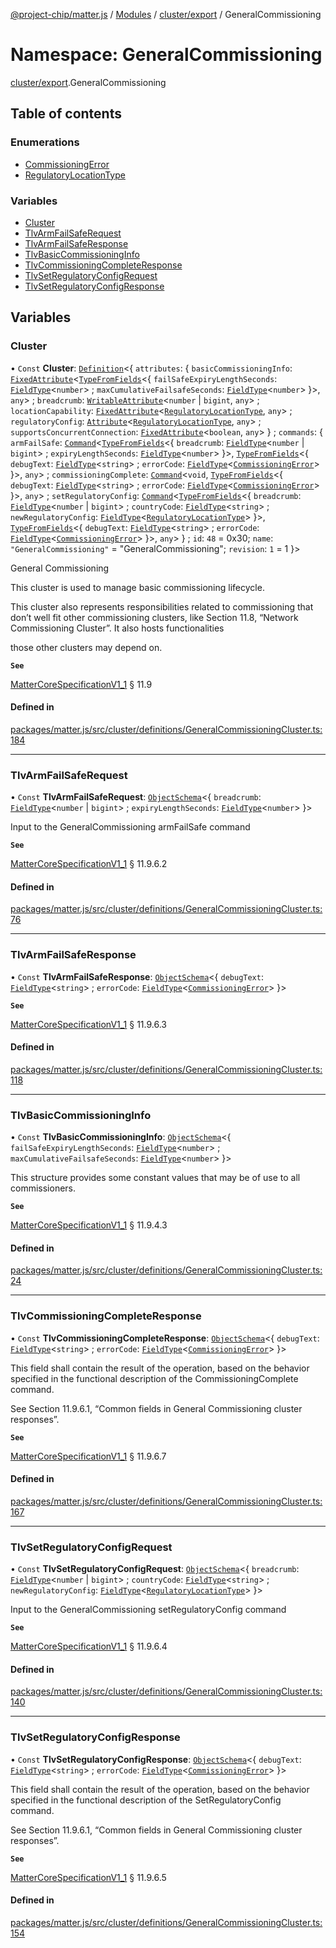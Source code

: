 [@project-chip/matter.js](../README.md) / [Modules](../modules.md) / [cluster/export](cluster_export.md) / GeneralCommissioning

# Namespace: GeneralCommissioning

[cluster/export](cluster_export.md).GeneralCommissioning

## Table of contents

### Enumerations

- [CommissioningError](../enums/cluster_export.GeneralCommissioning.CommissioningError.md)
- [RegulatoryLocationType](../enums/cluster_export.GeneralCommissioning.RegulatoryLocationType.md)

### Variables

- [Cluster](cluster_export.GeneralCommissioning.md#cluster)
- [TlvArmFailSafeRequest](cluster_export.GeneralCommissioning.md#tlvarmfailsaferequest)
- [TlvArmFailSafeResponse](cluster_export.GeneralCommissioning.md#tlvarmfailsaferesponse)
- [TlvBasicCommissioningInfo](cluster_export.GeneralCommissioning.md#tlvbasiccommissioninginfo)
- [TlvCommissioningCompleteResponse](cluster_export.GeneralCommissioning.md#tlvcommissioningcompleteresponse)
- [TlvSetRegulatoryConfigRequest](cluster_export.GeneralCommissioning.md#tlvsetregulatoryconfigrequest)
- [TlvSetRegulatoryConfigResponse](cluster_export.GeneralCommissioning.md#tlvsetregulatoryconfigresponse)

## Variables

### Cluster

• `Const` **Cluster**: [`Definition`](cluster_export.ClusterFactory.md#definition)\<\{ `attributes`: \{ `basicCommissioningInfo`: [`FixedAttribute`](cluster_export.md#fixedattribute)\<[`TypeFromFields`](tlv_export.md#typefromfields)\<\{ `failSafeExpiryLengthSeconds`: [`FieldType`](../interfaces/tlv_export.FieldType.md)\<`number`\> ; `maxCumulativeFailsafeSeconds`: [`FieldType`](../interfaces/tlv_export.FieldType.md)\<`number`\>  }\>, `any`\> ; `breadcrumb`: [`WritableAttribute`](cluster_export.md#writableattribute)\<`number` \| `bigint`, `any`\> ; `locationCapability`: [`FixedAttribute`](cluster_export.md#fixedattribute)\<[`RegulatoryLocationType`](../enums/cluster_export.GeneralCommissioning.RegulatoryLocationType.md), `any`\> ; `regulatoryConfig`: [`Attribute`](cluster_export.md#attribute)\<[`RegulatoryLocationType`](../enums/cluster_export.GeneralCommissioning.RegulatoryLocationType.md), `any`\> ; `supportsConcurrentConnection`: [`FixedAttribute`](cluster_export.md#fixedattribute)\<`boolean`, `any`\>  } ; `commands`: \{ `armFailSafe`: [`Command`](cluster_export.md#command)\<[`TypeFromFields`](tlv_export.md#typefromfields)\<\{ `breadcrumb`: [`FieldType`](../interfaces/tlv_export.FieldType.md)\<`number` \| `bigint`\> ; `expiryLengthSeconds`: [`FieldType`](../interfaces/tlv_export.FieldType.md)\<`number`\>  }\>, [`TypeFromFields`](tlv_export.md#typefromfields)\<\{ `debugText`: [`FieldType`](../interfaces/tlv_export.FieldType.md)\<`string`\> ; `errorCode`: [`FieldType`](../interfaces/tlv_export.FieldType.md)\<[`CommissioningError`](../enums/cluster_export.GeneralCommissioning.CommissioningError.md)\>  }\>, `any`\> ; `commissioningComplete`: [`Command`](cluster_export.md#command)\<`void`, [`TypeFromFields`](tlv_export.md#typefromfields)\<\{ `debugText`: [`FieldType`](../interfaces/tlv_export.FieldType.md)\<`string`\> ; `errorCode`: [`FieldType`](../interfaces/tlv_export.FieldType.md)\<[`CommissioningError`](../enums/cluster_export.GeneralCommissioning.CommissioningError.md)\>  }\>, `any`\> ; `setRegulatoryConfig`: [`Command`](cluster_export.md#command)\<[`TypeFromFields`](tlv_export.md#typefromfields)\<\{ `breadcrumb`: [`FieldType`](../interfaces/tlv_export.FieldType.md)\<`number` \| `bigint`\> ; `countryCode`: [`FieldType`](../interfaces/tlv_export.FieldType.md)\<`string`\> ; `newRegulatoryConfig`: [`FieldType`](../interfaces/tlv_export.FieldType.md)\<[`RegulatoryLocationType`](../enums/cluster_export.GeneralCommissioning.RegulatoryLocationType.md)\>  }\>, [`TypeFromFields`](tlv_export.md#typefromfields)\<\{ `debugText`: [`FieldType`](../interfaces/tlv_export.FieldType.md)\<`string`\> ; `errorCode`: [`FieldType`](../interfaces/tlv_export.FieldType.md)\<[`CommissioningError`](../enums/cluster_export.GeneralCommissioning.CommissioningError.md)\>  }\>, `any`\>  } ; `id`: ``48`` = 0x30; `name`: ``"GeneralCommissioning"`` = "GeneralCommissioning"; `revision`: ``1`` = 1 }\>

General Commissioning

This cluster is used to manage basic commissioning lifecycle.

This cluster also represents responsibilities related to commissioning that don’t well fit other commissioning
clusters, like Section 11.8, “Network Commissioning Cluster”. It also hosts functionalities

those other clusters may depend on.

**`See`**

[MatterCoreSpecificationV1_1](../interfaces/spec_export.MatterCoreSpecificationV1_1.md) § 11.9

#### Defined in

[packages/matter.js/src/cluster/definitions/GeneralCommissioningCluster.ts:184](https://github.com/project-chip/matter.js/blob/dfd1dc35/packages/matter.js/src/cluster/definitions/GeneralCommissioningCluster.ts#L184)

___

### TlvArmFailSafeRequest

• `Const` **TlvArmFailSafeRequest**: [`ObjectSchema`](../classes/tlv_export.ObjectSchema.md)\<\{ `breadcrumb`: [`FieldType`](../interfaces/tlv_export.FieldType.md)\<`number` \| `bigint`\> ; `expiryLengthSeconds`: [`FieldType`](../interfaces/tlv_export.FieldType.md)\<`number`\>  }\>

Input to the GeneralCommissioning armFailSafe command

**`See`**

[MatterCoreSpecificationV1_1](../interfaces/spec_export.MatterCoreSpecificationV1_1.md) § 11.9.6.2

#### Defined in

[packages/matter.js/src/cluster/definitions/GeneralCommissioningCluster.ts:76](https://github.com/project-chip/matter.js/blob/dfd1dc35/packages/matter.js/src/cluster/definitions/GeneralCommissioningCluster.ts#L76)

___

### TlvArmFailSafeResponse

• `Const` **TlvArmFailSafeResponse**: [`ObjectSchema`](../classes/tlv_export.ObjectSchema.md)\<\{ `debugText`: [`FieldType`](../interfaces/tlv_export.FieldType.md)\<`string`\> ; `errorCode`: [`FieldType`](../interfaces/tlv_export.FieldType.md)\<[`CommissioningError`](../enums/cluster_export.GeneralCommissioning.CommissioningError.md)\>  }\>

**`See`**

[MatterCoreSpecificationV1_1](../interfaces/spec_export.MatterCoreSpecificationV1_1.md) § 11.9.6.3

#### Defined in

[packages/matter.js/src/cluster/definitions/GeneralCommissioningCluster.ts:118](https://github.com/project-chip/matter.js/blob/dfd1dc35/packages/matter.js/src/cluster/definitions/GeneralCommissioningCluster.ts#L118)

___

### TlvBasicCommissioningInfo

• `Const` **TlvBasicCommissioningInfo**: [`ObjectSchema`](../classes/tlv_export.ObjectSchema.md)\<\{ `failSafeExpiryLengthSeconds`: [`FieldType`](../interfaces/tlv_export.FieldType.md)\<`number`\> ; `maxCumulativeFailsafeSeconds`: [`FieldType`](../interfaces/tlv_export.FieldType.md)\<`number`\>  }\>

This structure provides some constant values that may be of use to all commissioners.

**`See`**

[MatterCoreSpecificationV1_1](../interfaces/spec_export.MatterCoreSpecificationV1_1.md) § 11.9.4.3

#### Defined in

[packages/matter.js/src/cluster/definitions/GeneralCommissioningCluster.ts:24](https://github.com/project-chip/matter.js/blob/dfd1dc35/packages/matter.js/src/cluster/definitions/GeneralCommissioningCluster.ts#L24)

___

### TlvCommissioningCompleteResponse

• `Const` **TlvCommissioningCompleteResponse**: [`ObjectSchema`](../classes/tlv_export.ObjectSchema.md)\<\{ `debugText`: [`FieldType`](../interfaces/tlv_export.FieldType.md)\<`string`\> ; `errorCode`: [`FieldType`](../interfaces/tlv_export.FieldType.md)\<[`CommissioningError`](../enums/cluster_export.GeneralCommissioning.CommissioningError.md)\>  }\>

This field shall contain the result of the operation, based on the behavior specified in the functional
description of the CommissioningComplete command.

See Section 11.9.6.1, “Common fields in General Commissioning cluster responses”.

**`See`**

[MatterCoreSpecificationV1_1](../interfaces/spec_export.MatterCoreSpecificationV1_1.md) § 11.9.6.7

#### Defined in

[packages/matter.js/src/cluster/definitions/GeneralCommissioningCluster.ts:167](https://github.com/project-chip/matter.js/blob/dfd1dc35/packages/matter.js/src/cluster/definitions/GeneralCommissioningCluster.ts#L167)

___

### TlvSetRegulatoryConfigRequest

• `Const` **TlvSetRegulatoryConfigRequest**: [`ObjectSchema`](../classes/tlv_export.ObjectSchema.md)\<\{ `breadcrumb`: [`FieldType`](../interfaces/tlv_export.FieldType.md)\<`number` \| `bigint`\> ; `countryCode`: [`FieldType`](../interfaces/tlv_export.FieldType.md)\<`string`\> ; `newRegulatoryConfig`: [`FieldType`](../interfaces/tlv_export.FieldType.md)\<[`RegulatoryLocationType`](../enums/cluster_export.GeneralCommissioning.RegulatoryLocationType.md)\>  }\>

Input to the GeneralCommissioning setRegulatoryConfig command

**`See`**

[MatterCoreSpecificationV1_1](../interfaces/spec_export.MatterCoreSpecificationV1_1.md) § 11.9.6.4

#### Defined in

[packages/matter.js/src/cluster/definitions/GeneralCommissioningCluster.ts:140](https://github.com/project-chip/matter.js/blob/dfd1dc35/packages/matter.js/src/cluster/definitions/GeneralCommissioningCluster.ts#L140)

___

### TlvSetRegulatoryConfigResponse

• `Const` **TlvSetRegulatoryConfigResponse**: [`ObjectSchema`](../classes/tlv_export.ObjectSchema.md)\<\{ `debugText`: [`FieldType`](../interfaces/tlv_export.FieldType.md)\<`string`\> ; `errorCode`: [`FieldType`](../interfaces/tlv_export.FieldType.md)\<[`CommissioningError`](../enums/cluster_export.GeneralCommissioning.CommissioningError.md)\>  }\>

This field shall contain the result of the operation, based on the behavior specified in the functional
description of the SetRegulatoryConfig command.

See Section 11.9.6.1, “Common fields in General Commissioning cluster responses”.

**`See`**

[MatterCoreSpecificationV1_1](../interfaces/spec_export.MatterCoreSpecificationV1_1.md) § 11.9.6.5

#### Defined in

[packages/matter.js/src/cluster/definitions/GeneralCommissioningCluster.ts:154](https://github.com/project-chip/matter.js/blob/dfd1dc35/packages/matter.js/src/cluster/definitions/GeneralCommissioningCluster.ts#L154)
